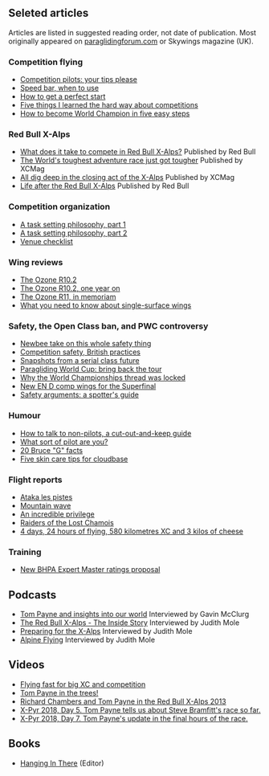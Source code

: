 ## Seleted articles

Articles are listed in suggested reading order, not date of publication. Most
originally appeared on [paraglidingforum.com](https://paraglidingforum.com) or
Skywings magazine (UK).

### Competition flying

 - [Competition pilots: your tips please](articles/competition-pilots-your-tips-please.md)
 - [Speed bar, when to use](articles/speed-bar-when-to-use.md)
 - [How to get a perfect start](articles/how-to-get-a-perfect-start.md)
 - [Five things I learned the hard way about competitions](articles/five-things-i-learned-the-hard-way-about-competitions.md)
 - [How to become World Champion in five easy steps](articles/how-to-become-world-champion-in-five-easy-steps.md)

### Red Bull X-Alps

 - [What does it take to compete in Red Bull X-Alps?](https://www.redbullxalps.com/news/article/what-does-it-take-to-compete-in-the-red-bull-x-alps.html) Published by Red Bull
 - [The World's toughest adventure race just got tougher](http://xcmag.com/news/the-worlds-toughest-adventure-race-just-got-tougher/) Published by XCMag
 - [All dig deep in the closing act of the X-Alps](http://xcmag.com/news/red-bull-x-alps-2017-all-dig-deep-in-the-closing-act/) Published by XCMag
 - [Life after the Red Bull X-Alps](https://www.redbullxalps.com/news/article/life-after-the-red-bull-x-alps.html) Published by Red Bull

### Competition organization

 - [A task setting philosophy, part 1](articles/a-task-setting-philosophy-part-1.md)
 - [A task setting philosophy, part 2](articles/a-task-setting-philosophy-part-2.md)
 - [Venue checklist](articles/venue-checklist.md)

### Wing reviews

 - [The Ozone R10.2](articles/ozone-r10.2.md)
 - [The Ozone R10.2, one year on](articles/ozone-r10.2-one-year-on.md)
 - [The Ozone R11, in memoriam](articles/ozone-r11-in-memoriam.md)
 - [What you need to know about single-surface wings](http://twpayne.blogspot.com/2018/12/what-you-need-to-know-about-single.html)

### Safety, the Open Class ban, and PWC controversy

 - [Newbee take on this whole safety thing](articles/newbee-take-on-this-whole-safety-thing.md)
 - [Competition safety, British practices](articles/competition-safety-british-practices.md)
 - [Snapshots from a serial class future](articles/snapshots-from-a-serial-class-future.md)
 - [Paragliding World Cup: bring back the tour](articles/paragliding-world-cup-bring-back-the-tour.md)
 - [Why the World Championships thread was locked](articles/why-the-world-championships-thread-was-locked.md)
 - [New EN D comp wings for the Superfinal](articles/new-en-d-comp-wings-for-the-superfinal.md)
 - [Safety arguments: a spotter's guide](articles/safety-arguments-a-spotters-guide.md)

### Humour

 - [How to talk to non-pilots, a cut-out-and-keep guide](articles/how-to-talk-to-non-pilots.md)
 - [What sort of pilot are you?](articles/what-sort-of-pilot-are-you.md)
 - [20 Bruce "G" facts](articles/20-bruce-g-facts.md)
 - [Five skin care tips for cloudbase](articles/five-skin-care-tips-for-cloudbase.md)

### Flight reports

 - [Ataka les pistes](http://twpayne.blogspot.com/2006/01/ataka-les-pistes.html)
 - [Mountain wave](http://twpayne.blogspot.com/2006/11/mountain-wave.html)
 - [An incredible privilege](http://twpayne.blogspot.com/2007/11/chamonix-dent-darclusaz-out-and-return.html)
 - [Raiders of the Lost Chamois](http://twpayne.blogspot.com/2008/10/raiders-of-lost-chamois.html)
 - [4 days, 24 hours of flying, 580 kilometres XC and 3 kilos of cheese](http://twpayne.blogspot.com/2010/06/4-days-24-hours-of-flying-580.html)

### Training

 - [New BHPA Expert Master ratings proposal](articles/new-bhpa-expert-master-ratings-proposal.md)

## Podcasts

 - [Tom Payne and insights into our world](https://www.cloudbasemayhem.com/episode-34-tom-payne-and-insights-into-our-world/) Interviewed by Gavin McClurg
 - [The Red Bull X-Alps - The Inside Story](https://www.theparaglider.com/podcasts/the-red-bull-x-alps-the-inside-story-22) Interviewed by Judith Mole
 - [Preparing for the X-Alps](https://www.theparaglider.com/podcasts/preparing-for-the-x-alps-24) Interviewed by Judith Mole
 - [Alpine Flying](https://www.theparaglider.com/podcasts/alpine-flying-26) Interviewed by Judith Mole

## Videos

 - [Flying fast for big XC and competition](https://youtu.be/LlEH4B8xElc)
 - [Tom Payne in the trees!](https://www.facebook.com/redbullxalps/videos/102282494505/)
 - [Richard Chambers and Tom Payne in the Red Bull X-Alps 2013](https://www.youtube.com/watch?v=QJNGRMUdnmw)
 - [X-Pyr 2018, Day 5. Tom Payne tells us about Steve Bramfitt's race so far.](https://www.youtube.com/watch?v=jp6cFMeiX3E)
 - [X-Pyr 2018, Day 7. Tom Payne's update in the final hours of the race.](https://www.youtube.com/watch?v=YhZxMMLMM48)

## Books

 - [Hanging In There](https://www.amazon.com/Hanging-There-take-Worlds-Toughest/dp/1482354462) (Editor)
